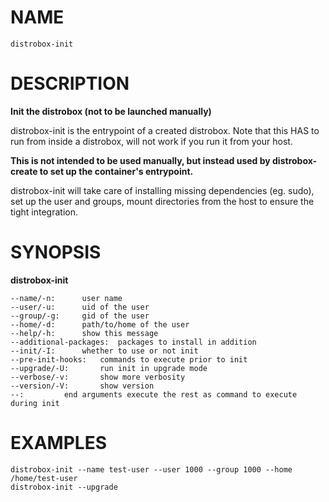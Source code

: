 <!-- markdownlint-disable MD010 MD036 -->
# NAME

	distrobox-init

# DESCRIPTION

**Init the distrobox (not to be launched manually)**

distrobox-init is the entrypoint of a created distrobox.
Note that this HAS to run from inside a distrobox, will not work if you run it
from your host.

**This is not intended to be used manually, but instead used by distrobox-create
to set up the container's entrypoint.**

distrobox-init will take care of installing missing dependencies (eg. sudo), set
up the user and groups, mount directories from the host to ensure the tight
integration.

# SYNOPSIS

**distrobox-init**

	--name/-n:		user name
	--user/-u:		uid of the user
	--group/-g:		gid of the user
	--home/-d:		path/to/home of the user
	--help/-h:		show this message
	--additional-packages:	packages to install in addition
	--init/-I:		whether to use or not init
	--pre-init-hooks:	commands to execute prior to init
	--upgrade/-U:		run init in upgrade mode
	--verbose/-v:		show more verbosity
	--version/-V:		show version
	--:			end arguments execute the rest as command to execute during init

# EXAMPLES

	distrobox-init --name test-user --user 1000 --group 1000 --home /home/test-user
	distrobox-init --upgrade
